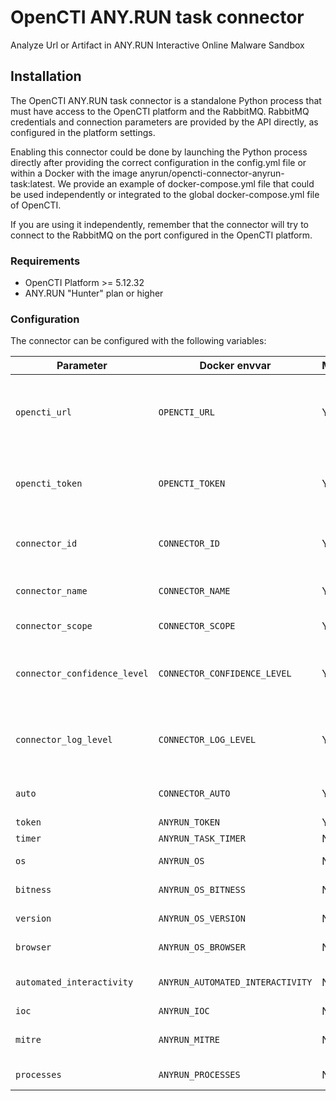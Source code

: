 # OpenCTI ANY.RUN task connector

Analyze Url or Artifact in ANY.RUN Interactive Online Malware Sandbox

## Installation

The OpenCTI ANY.RUN task connector is a standalone Python process that must have access to the OpenCTI platform and the RabbitMQ. RabbitMQ credentials and connection parameters are provided by the API directly, as configured in the platform settings.

Enabling this connector could be done by launching the Python process directly after providing the correct configuration in the config.yml file or within a Docker with the image anyrun/opencti-connector-anyrun-task:latest. We provide an example of docker-compose.yml file that could be used independently or integrated to the global docker-compose.yml file of OpenCTI.

If you are using it independently, remember that the connector will try to connect to the RabbitMQ on the port configured in the OpenCTI platform.

### Requirements

- OpenCTI Platform >= 5.12.32
- ANY.RUN "Hunter" plan or higher

### Configuration


The connector can be configured with the following variables:


| Parameter                     | Docker envvar                         | Mandatory | Description                                                                                                  |
|-------------------------------|---------------------------------------|-----------|--------------------------------------------------------------------------------------------------------------|
| `opencti_url`                 | `OPENCTI_URL`                         | Yes       | The URL of the OpenCTI platform. Note that final `/` should be avoided. Example value: `http://opencti:8080` |
| `opencti_token`               | `OPENCTI_TOKEN`                       | Yes       | The default admin token configured in the OpenCTI platform parameters file.                                  |
| `connector_id`                | `CONNECTOR_ID`                        | Yes       | A valid arbitrary `UUIDv4` that must be unique for this connector.                                           |
| `connector_name`              | `CONNECTOR_NAME`                      | Yes       | A connector name to be shown in OpenCTI.                                                                     |
| `connector_scope`             | `CONNECTOR_SCOPE`                     | Yes       | Supported scope. E. g., `text/html`.                                                                         |
| `connector_confidence_level`  | `CONNECTOR_CONFIDENCE_LEVEL`          | Yes       | The default confidence level for created sightings (a number between 1 and 4).                               |
| `connector_log_level`         | `CONNECTOR_LOG_LEVEL`                 | Yes       | The log level for this connector, could be `debug`, `info`, `warn` or `error` (less verbose).                |
| `auto`                        | `CONNECTOR_AUTO`                      | Yes       | Enable/disable auto-enrichment of observables.                                                               |
| `token`                       | `ANYRUN_TOKEN`                        | Yes       | ANY.RUN API Token                                                                                            |
| `timer`                       | `ANYRUN_TASK_TIMER`                   | No        | Time of task                                                                                                 |
| `os`                          | `ANYRUN_OS`                           | No        | Operating System in sandbox                                                                                  |
| `bitness`                     | `ANYRUN_OS_BITNESS`                   | No        | Operating System bitness in sandbox                                                                          |
| `version`                     | `ANYRUN_OS_VERSION`                   | No        | Operating System version in sandbox                                                                          |
| `browser`                     | `ANYRUN_OS_BROWSER`                   | No        | Which browser to use to open links                                                                           |
| `automated_interactivity`     | `ANYRUN_AUTOMATED_INTERACTIVITY`      | No        | Automated Interactivity (ML) option                                                                          |
| `ioc`                         | `ANYRUN_IOC`                          | No        | Add IOCs                                                                                                     |
| `mitre`                       | `ANYRUN_MITRE`                        | No        | Add mitre attack patterns relationships                                                                      |
| `processes`                   | `ANYRUN_PROCESSES`                    | No        | Add malicious processes                                                                                      |


